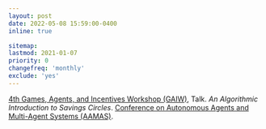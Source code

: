 ```yaml
---
layout: post
date: 2022-05-08 15:59:00-0400
inline: true

sitemap:
lastmod: 2021-01-07
priority: 0
changefreq: 'monthly'
exclude: 'yes'
---
```


 <a href="https://preflib.github.io/gaiw2022/" target="_blank"> 4th Games, Agents, and Incentives Workshop (GAIW)</a>, Talk. *An Algorithmic Introduction to Savings Circles*. <a href="https://aamas2022-conference.auckland.ac.nz/" target="_blank">Conference on Autonomous Agents and Multi-Agent Systems (AAMAS)</a>.
